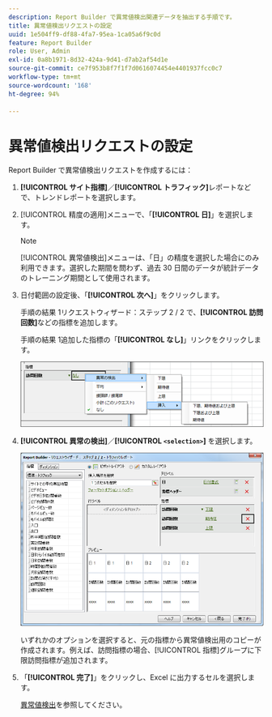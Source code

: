 ```yaml
---
description: Report Builder で異常値検出関連データを抽出する手順です。
title: 異常値検出リクエストの設定
uuid: 1e504ff9-df88-4fa7-95ea-1ca05a6f9c0d
feature: Report Builder
role: User, Admin
exl-id: 0a8b1971-8d32-424a-9d41-d7ab2af54d1e
source-git-commit: ce7f953b8f7f1f7d0616074454e4401937fcc0c7
workflow-type: tm+mt
source-wordcount: '168'
ht-degree: 94%

---
```


# 異常値検出リクエストの設定

Report Builder で異常値検出リクエストを作成するには：

1. **[!UICONTROL サイト指標]**／**[!UICONTROL トラフィック]**&#x200B;レポートなどで、トレンドレポートを選択します。
1. [!UICONTROL 精度の適用]メニューで、「**[!UICONTROL 日]**」を選択します。

   >[!NOTE]
   >
   >[!UICONTROL 異常値検出]メニューは、「日」の精度を選択した場合にのみ利用できます。選択した期間を問わず、過去 30 日間のデータが統計データのトレーニング期間として使用されます。

1. 日付範囲の設定後、「**[!UICONTROL 次へ]**」をクリックします。

   手順の結果 1リクエストウィザード：ステップ 2 / 2 で、**[!UICONTROL 訪問回数]**&#x200B;などの指標を追加します。

   手順の結果 1追加した指標の「**[!UICONTROL なし]**」リンクをクリックします。

   ![手順の結果](assets/anomaly_select.png)

1. **[!UICONTROL 異常の検出]**／**[!UICONTROL `<selection>`]** を選択します。

   ![ステップ情報](assets/anomaly_visit.png)

   いずれかのオプションを選択すると、元の指標から異常値検出用のコピーが作成されます。例えば、訪問指標の場合、[!UICONTROL 指標]グループに下限訪問指標が追加されます。
1. 「**[!UICONTROL 完了]**」をクリックし、Excel に出力するセルを選択します。

   [異常値検出](/help/analyze/analysis-workspace/virtual-analyst/c-anomaly-detection/anomaly-detection.md)を参照してください。
